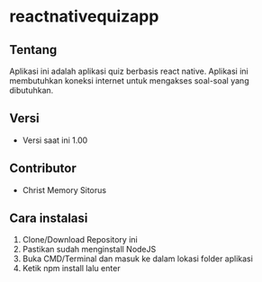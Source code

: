 # reactnativequizapp

## Tentang
Aplikasi ini adalah aplikasi quiz berbasis react native. Aplikasi ini membutuhkan koneksi
internet untuk mengakses soal-soal yang dibutuhkan.

## Versi
- Versi saat ini 1.00

## Contributor
- Christ Memory Sitorus

## Cara instalasi
1. Clone/Download Repository ini
2. Pastikan sudah menginstall NodeJS
3. Buka CMD/Terminal dan masuk ke dalam lokasi folder aplikasi
4. Ketik npm install lalu enter
